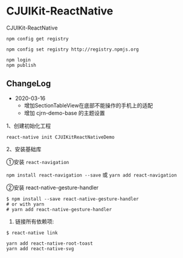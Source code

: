 # CJUIKit-ReactNative
CJUIKit-ReactNative





```
npm config get registry

npm config set registry http://registry.npmjs.org

npm login
npm publish
```





## ChangeLog

* 2020-03-16
  * 增加SectionTableView在底部不能操作的手机上的适配
  * 增加 cjrn-demo-base  的主题设置



1、创建初始化工程

`react-native init CJUIKitReactNativeDemo`

2、安装基础库

①安装 `react-navigation`

`npm install react-navigation --save` 或 `yarn add react-navigation`

②安装 react-native-gesture-handler 

```
$ npm install --save react-native-gesture-handler
# or with yarn
# yarn add react-native-gesture-handler
```

1. 链接所有依赖项:

```
$ react-native link
```





```
yarn add react-native-root-toast
yarn add react-native-svg

```







